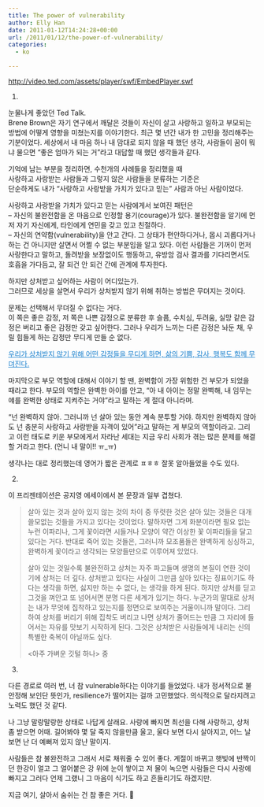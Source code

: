 ```yaml
---
title: The power of vulnerability
author: Elly Han
date: 2011-01-12T14:24:28+00:00
url: /2011/01/12/the-power-of-vulnerability/
categories:
  - ko

---
```

<http://video.ted.com/assets/player/swf/EmbedPlayer.swf>

1. 

눈물나게 좋았던 Ted Talk.  
Brene Brown은 자기 연구에서 깨달은 것들이 자신이 살고 사랑하고 일하고 부모되는 방법에 어떻게 영향을 미쳤는지를 이야기한다. 최근 몇 년간 내가 한 고민을 정리해주는 기분이었다. 세상에서 내 마음 하나 내 맘대로 되지 않을 때 했던 생각, 사람들이 꿈이 뭐냐 물으면 &#8220;좋은 엄마가 되는 거&#8221;라고 대답할 때 했던 생각들과 같다. 

기억에 남는 부분을 정리하면, 수천개의 사례들을 정리했을 때  
사랑하고 사랑받는 사람들과 그렇지 않은 사람들을 분류하는 기준은  
단순하게도 내가 &#8220;사랑하고 사랑받을 가치가 있다고 믿는&#8221; 사람과 아닌 사람이었다. 

사랑하고 사랑받을 가치가 있다고 믿는 사람에게서 보여진 패턴은  
&#8211; 자신의 불완전함을 온 마음으로 인정할 용기(courage)가 있다. 불완전함을 알기에 먼저 자기 자신에게, 타인에게 연민을 갖고 있고 친절하다.  
&#8211; 자신의 연약함(vulnerability)을 안고 간다. 그 상태가 편안하다거나, 몹시 괴롭다거나 하는 건 아니지만 살면서 어쩔 수 없는 부분임을 알고 있다. 이런 사람들은 기꺼이 먼저 사랑한다고 말하고, 돌려받을 보장없이도 행동하고, 유방암 검사 결과를 기다리면서도 호흡을 가다듬고, 잘 되건 안 되건 간에 관계에 투자한다. 

하지만 상처받고 싶어하는 사람이 어디있는가.  
그러므로 세상을 살면서 우리가 상처받지 않기 위해 취하는 방법은 무뎌지는 것이다. &nbsp;

문제는 선택해서 무뎌질 수 없다는 거다.  
이 쪽은 좋은 감정, 저 쪽은 나쁜 감정으로 분류한 후 슬픔, 수치심, 두려움, 실망 같은 감정은 버리고 좋은 감정만 갖고 싶어한다. 그러나 우리가 느끼는 다른 감정은 놔둔 채, 우릴 힘들게 하는 감정만 무디게 만들 순 없다. 

<font color="#177FCD"><ins>우리가 상처받지 않기 위해 어떤 감정들을 무디게 하면, 삶의 기쁨, 감사, 행복도 함께 무뎌진다.</ins></font>

마지막으로 부모 역할에 대해서 이야기 할 땐, 완벽함이 가장 위험한 건 부모가 되었을 때라고 한다. 부모의 역할은 완벽한 아이를 안고, &#8220;아 내 아이는 정말 완벽해, 내 임무는 얘를 완벽한 상태로 지켜주는 거야&#8221;라고 말하는 게 절대 아니라며.

&#8220;넌 완벽하지 않아. 그러니까 넌 살아 있는 동안 계속 분투할 거야. 하지만 완벽하지 않아도 넌 충분히 사랑하고 사랑받을 자격이 있어&#8221;라고 말하는 게 부모의 역할이라고. 그리고 이런 태도로 키운 부모에게서 자라난 세대는 지금 우리 사회가 겪는 많은 문제를 해결할 거라고 한다. (언니 내 말이!! ㅠ_ㅠ)

생각나는 대로 정리했는데 영어가 짧은 관계로 ㅍㅎㅎ 잘못 알아들었을 수도 있다.

2. 

이 프리젠테이션은 공지영 에세이에서 본 문장과 일부 겹쳤다. 

> 살아 있는 것과 살아 있지 않는 것의 차이 중 뚜렷한 것은 살아 있는 것들은 대개 쓸모없는 것들을 가지고 있다는 것이었다. 말하자면 그게 화분이라면 필요 없는 누런 이파리나, 그게 꽃이라면 시들거나 모양이 약간 이상한 꽃 이파리들을 달고 있다는 거다. 반대로 죽어 있는 것들은, 그러니까 모조품들은 완벽하게 싱싱하고, 완벽하게 꽃이라고 생각되는 모양들만으로 이루어져 있었다. 
> 
> 살아 있는 것일수록 불완전하고 상처는 자주 파고들며 생명의 본질이 연한 것이기에 상처는 더 깊다. 상처받고 있다는 사실이 그만큼 살아 있다는 징표이기도 하다는 생각을 하면, 싫지만 하는 수 없다, 는 생각을 하게 된다. 하지만 상처를 딛고 그것을 껴안고 또 넘어서면 분명 다른 세계가 있기는 하다. 누군가의 말대로 상처는 내가 무엇에 집착하고 있는지를 정면으로 보여주는 거울이니까 말이다. 그리하여 상처를 버리기 위해 집착도 버리고 나면 상처가 줄어드는 만큼 그 자리에 들어서는 자유를 맛보기 시작하게 된다. 그것은 상처받은 사람들에게 내리는 신의 특별한 축복이 아닐까도 싶다. 
> 
> <아주 가벼운 깃털 하나> 중 

3.

다른 경로로 여러 번, 너 참 vulnerable하다는 이야기를 들었었다. 내가 정서적으로 불안정해 보인단 뜻인가, resilience가 떨어지는 걸까 고민했었다. 의식적으로 달라지려고 노력도 했던 것 같다. 

나 그냥 말랑말랑한 상태로 나답게 살래요. 사랑에 빠지면 최선을 다해 사랑하고, 상처 좀 받으면 어때. 길어봐야 몇 달 죽지 않을만큼 울고, 울다 보면 다시 살아지고, 어느 날 보면 난 더 예뻐져 있지 않냔 말이지. 

사람들은 참 불완전하고 그래서 서로 채워줄 수 있어 좋다. 계절이 바뀌고 햇빛에 반짝이던 한강이 얼고 그 얼어붙은 강 위에 눈이 쌓이고 저 물이 녹으면 사람들은 다시 사랑에 빠지고 그러다 언제 그랬니 그 마음이 식기도 하고 흔들리기도 하겠지만. 

지금 여기, 살아서 숨쉬는 건 참 좋은 거다. 🙂